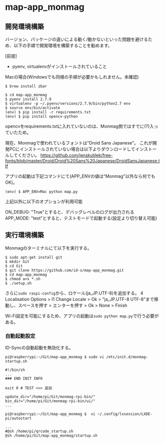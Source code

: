 # map-app_monmag

## 開発環境構築

バージョン、パッケージの違いによる動く/動かないといった問題を避けるため、以下の手順で開発環境を構築することを勧めます。

[前提]
* pyenv, virtualenvがインストールされていること

Macの場合(Windowsでも同様の手順が必要かもしれません。未確認)

```
$ brew install zbar
```

```
$ cd map-app_monmag
$ pyenv install 2.7.9
$ virtualenv -p ~/.pyenv/versions/2.7.9/bin/python2.7 env
$ source env/bin/activate
(env) $ pip install -r requirements.txt
(env) $ pip install opencv-python
```

opencvをrequirements.txtに入れていないのは、Monmag側ではすでに(?)入っていたため。

現在、Monmagで使われているフォントは"Droid Sans Japanese"。
これが開発PCにインストールされていない場合は以下よりダウンロードしてインストールしてください。
https://github.com/jenskutilek/free-fonts/blob/master/Droid/Droid%20Sans%20Japanese/DroidSansJapanese.ttf

アプリの起動は下記コマンドにて(APP_ENVの値は"Monmag"以外なら何でもOK)。

```
(env) $ APP_ENV=Mac python map.py
```

上記以外に以下のオプションが利用可能

ON_DEBUG: "True"とすると、デバッグレベルのログが出力される
APP_MODE: "test"とすると、テストモードで起動する(設定より切り替え可能)


## 実行環境構築

Monmagのターミナルにて以下を実行する。

```
$ sudo apt-get install git
$ mkdir Git
$ cd Git
$ git clone https://github.com/id-s/map-app_monmag.git
$ cd map-app_monmag
$ chmod a+x *.sh
$ ./setup.sh
```

さらに`sudo raspi-config`から、ロケール(ja_JP.UTF-8)を追加する。
4 Localisation Options > I1 Change Locale > Ok > "ja_JP.UTF-8 UTF-8"まで移動し、スペースを押す > エンターを押す > Ok > None > Finish

Wi-Fi設定を可能にするため、アプリの起動は`sudo python map.py`で行う必要がある。

### 自動起動設定

ID-Syncの自動起動を無効化する。

```
pi@raspberrypi:~/Git/map-app_monmag $ sudo vi /etc/init.d/monmag-startup.sh

#!/bin/sh
...
### END INIT INFO

exit 0 # TEST <<< 追加

update_dir="/home/pi/Git/monmag-rpi-bin/"
bin_dir="/home/pi/Git/monmag-rpi-bin/ui/"
...

pi@raspberrypi:~/Git/map-app_monmag $  vi ~/.config/lxsession/LXDE-pi/autostart

...
#@sh /home/pi/qrcode_startup.sh
@sh /home/pi/Git/map-app_monmag/startup.sh
```

